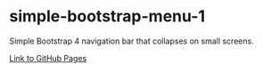 # simple-bootstrap-menu-1
Simple Bootstrap 4 navigation bar that collapses on small screens.

[Link to GitHub Pages](https://erhed.github.io/simple-bootstrap-menu-1/)
